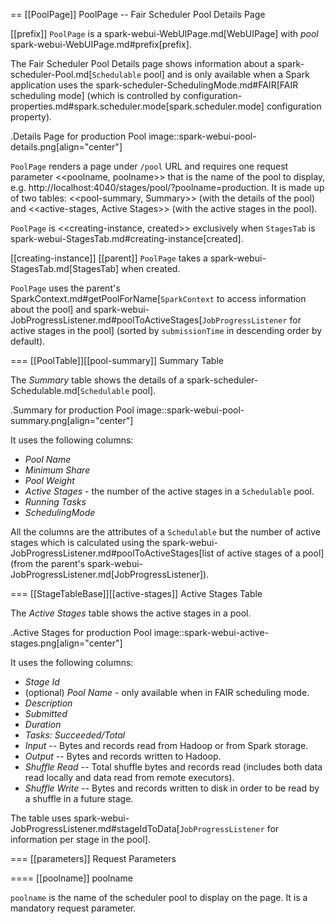 == [[PoolPage]] PoolPage -- Fair Scheduler Pool Details Page

[[prefix]]
`PoolPage` is a spark-webui-WebUIPage.md[WebUIPage] with *pool* spark-webui-WebUIPage.md#prefix[prefix].

The Fair Scheduler Pool Details page shows information about a spark-scheduler-Pool.md[`Schedulable` pool] and is only available when a Spark application uses the spark-scheduler-SchedulingMode.md#FAIR[FAIR scheduling mode] (which is controlled by configuration-properties.md#spark.scheduler.mode[spark.scheduler.mode] configuration property).

.Details Page for production Pool
image::spark-webui-pool-details.png[align="center"]

`PoolPage` renders a page under `/pool` URL and requires one request parameter <<poolname, poolname>> that is the name of the pool to display, e.g. http://localhost:4040/stages/pool/?poolname=production. It is made up of two tables: <<pool-summary, Summary>> (with the details of the pool) and <<active-stages, Active Stages>> (with the active stages in the pool).

`PoolPage` is <<creating-instance, created>> exclusively when `StagesTab` is spark-webui-StagesTab.md#creating-instance[created].

[[creating-instance]]
[[parent]]
`PoolPage` takes a spark-webui-StagesTab.md[StagesTab] when created.

`PoolPage` uses the parent's SparkContext.md#getPoolForName[`SparkContext` to access information about the pool] and spark-webui-JobProgressListener.md#poolToActiveStages[`JobProgressListener` for active stages in the pool] (sorted by `submissionTime` in descending order by default).

=== [[PoolTable]][[pool-summary]] Summary Table

The *Summary* table shows the details of a spark-scheduler-Schedulable.md[`Schedulable` pool].

.Summary for production Pool
image::spark-webui-pool-summary.png[align="center"]

It uses the following columns:

* *Pool Name*
* *Minimum Share*
* *Pool Weight*
* *Active Stages* - the number of the active stages in a `Schedulable` pool.
* *Running Tasks*
* *SchedulingMode*

All the columns are the attributes of a `Schedulable` but the number of active stages which is calculated using the spark-webui-JobProgressListener.md#poolToActiveStages[list of active stages of a pool] (from the parent's spark-webui-JobProgressListener.md[JobProgressListener]).

=== [[StageTableBase]][[active-stages]] Active Stages Table

The *Active Stages* table shows the active stages in a pool.

.Active Stages for production Pool
image::spark-webui-active-stages.png[align="center"]

It uses the following columns:

* *Stage Id*
* (optional) *Pool Name* - only available when in FAIR scheduling mode.
* *Description*
* *Submitted*
* *Duration*
* *Tasks: Succeeded/Total*
* *Input* -- Bytes and records read from Hadoop or from Spark storage.
* *Output* -- Bytes and records written to Hadoop.
* *Shuffle Read* -- Total shuffle bytes and records read (includes both data read locally and data read from remote executors).
* *Shuffle Write* -- Bytes and records written to disk in order to be read by a shuffle in a future stage.

The table uses spark-webui-JobProgressListener.md#stageIdToData[`JobProgressListener` for information per stage in the pool].

=== [[parameters]] Request Parameters

==== [[poolname]] poolname

`poolname` is the name of the scheduler pool to display on the page. It is a mandatory request parameter.
